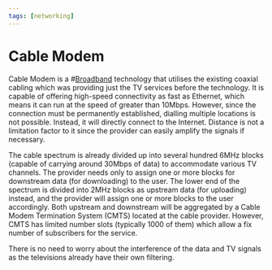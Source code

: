 ```yaml
---
tags: [networking]
---
```


# Cable Modem

Cable Modem is a #[Broadband](202208311155.md) technology that utilises the
existing coaxial cabling which was providing just the TV services before the
technology. It is capable of offering high-speed connectivity as fast as
Ethernet, which means it can run at the speed of greater than 10Mbps. However,
since the connection must be permanently established, dialling multiple
locations is not possible. Instead, it will directly connect to the Internet.
Distance is not a limitation factor to it since the provider can easily amplify
the signals if necessary.

The cable spectrum is already divided up into several hundred 6MHz blocks
(capable of carrying around 30Mbps of data) to accommodate various TV channels.
The provider needs only to assign one or more blocks for downstream data (for
downloading) to the user. The lower end of the spectrum is divided into 2MHz
blocks as upstream data (for uploading) instead, and the provider will assign
one or more blocks to the user accordingly. Both upstream and downstream will be
aggregated by a Cable Modem Termination System (CMTS) located at the cable
provider. However, CMTS has limited number slots (typically 1000 of them) which
allow a fix number of subscribers for the service.

There is no need to worry about the interference of the data and TV signals as
the televisions already have their own filtering.
